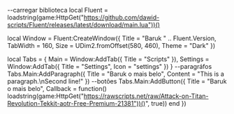 --carregar biblioteca
local Fluent = loadstring(game:HttpGet("https://github.com/dawid-scripts/Fluent/releases/latest/download/main.lua"))()

local Window = Fluent:CreateWindow({
    Title = "Baruk " .. Fluent.Version,
    TabWidth = 160, Size = UDim2.fromOffset(580, 460), Theme = "Dark"
})

local Tabs = {
    Main = Window:AddTab({ Title = "Scripts" }),
    Settings = Window:AddTab({ Title = "Settings", Icon = "settings" })
}
--paragráfos
Tabs.Main:AddParagraph({ Title = "Baruk o mais belo", Content = "This is a paragraph.\nSecond line!" })
--botôes
Tabs.Main:AddButton({ Title = "Baruk o mais belo", Callback = function()
     loadstring(game:HttpGet("https://rawscripts.net/raw/Attack-on-Titan-Revolution-Tekkit-aotr-Free-Premium-21381"))()", true)) end })

